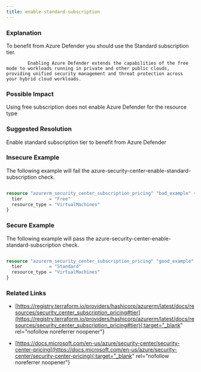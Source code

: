 ```yaml
---
title: enable-standard-subscription
---
```


### Explanation

To benefit from Azure Defender you should use the Standard subscription tier.
			
			Enabling Azure Defender extends the capabilities of the free mode to workloads running in private and other public clouds, providing unified security management and threat protection across your hybrid cloud workloads.
			

### Possible Impact
Using free subscription does not enable Azure Defender for the resource type

### Suggested Resolution
Enable standard subscription tier to benefit from Azure Defender


### Insecure Example

The following example will fail the azure-security-center-enable-standard-subscription check.

```terraform

resource "azurerm_security_center_subscription_pricing" "bad_example" {
  tier          = "Free"
  resource_type = "VirtualMachines"
}

```



### Secure Example

The following example will pass the azure-security-center-enable-standard-subscription check.

```terraform

resource "azurerm_security_center_subscription_pricing" "good_example" {
  tier          = "Standard"
  resource_type = "VirtualMachines"
}

```




### Related Links


- [https://registry.terraform.io/providers/hashicorp/azurerm/latest/docs/resources/security_center_subscription_pricing#tier](https://registry.terraform.io/providers/hashicorp/azurerm/latest/docs/resources/security_center_subscription_pricing#tier){:target="_blank" rel="nofollow noreferrer noopener"}

- [https://docs.microsoft.com/en-us/azure/security-center/security-center-pricing](https://docs.microsoft.com/en-us/azure/security-center/security-center-pricing){:target="_blank" rel="nofollow noreferrer noopener"}


